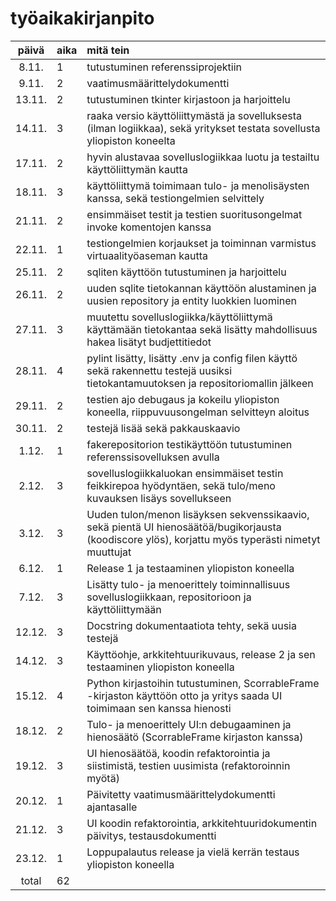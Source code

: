 # työaikakirjanpito

| päivä | aika | mitä tein  |
| :----:|:-----| :-----|
| 8.11. | 1    | tutustuminen referenssiprojektiin |
| 9.11. | 2    | vaatimusmäärittelydokumentti |
| 13.11. | 2    | tutustuminen tkinter kirjastoon ja harjoittelu |
| 14.11. | 3    | raaka versio käyttöliittymästä ja sovelluksesta (ilman logiikkaa), sekä yritykset testata sovellusta yliopiston koneelta |
| 17.11. | 2    | hyvin alustavaa sovelluslogiikkaa luotu ja testailtu käyttöliittymän kautta |
| 18.11. | 3    | käyttöliittymä toimimaan tulo- ja menolisäysten kanssa, sekä testiongelmien selvittely |
| 21.11. | 2    | ensimmäiset testit ja testien suoritusongelmat invoke komentojen kanssa |
| 22.11. | 1    | testiongelmien korjaukset ja toiminnan varmistus virtuaalityöaseman kautta |
| 25.11. | 2    | sqliten käyttöön tutustuminen ja harjoittelu |
| 26.11. | 2    | uuden sqlite tietokannan käyttöön alustaminen ja uusien repository ja entity luokkien luominen |
| 27.11. | 3    | muutettu sovelluslogiikka/käyttöliittymä käyttämään tietokantaa sekä lisätty mahdollisuus hakea lisätyt budjettitiedot |
| 28.11. | 4    | pylint lisätty, lisätty .env ja config filen käyttö sekä rakennettu testejä uusiksi tietokantamuutoksen ja repositoriomallin jälkeen |
| 29.11. | 2    | testien ajo debugaus ja kokeilu yliopiston koneella, riippuvuusongelman selvitteyn aloitus |
| 30.11. | 2    | testejä lisää sekä pakkauskaavio |
| 1.12. | 1    | fakerepositorion testikäyttöön tutustuminen referenssisovelluksen avulla |
| 2.12. | 3    | sovelluslogiikkaluokan ensimmäiset testin feikkirepoa hyödyntäen, sekä tulo/meno kuvauksen lisäys sovellukseen |
| 3.12. | 3    | Uuden tulon/menon lisäyksen sekvenssikaavio, sekä pientä UI hienosäätöä/bugikorjausta (koodiscore ylös), korjattu myös typerästi nimetyt muuttujat|
| 6.12. | 1    | Release 1 ja testaaminen yliopiston koneella |
| 7.12. | 3    | Lisätty tulo- ja menoerittely toiminnallisuus sovelluslogiikkaan, repositorioon ja käyttöliittymään |
| 12.12. | 3    | Docstring dokumentaatiota tehty, sekä uusia testejä |
| 14.12. | 3    | Käyttöohje, arkkitehtuurikuvaus, release 2 ja sen testaaminen yliopiston koneella |
| 15.12. | 4    | Python kirjastoihin tutustuminen, ScorrableFrame -kirjaston käyttöön otto ja yritys saada UI toimimaan sen kanssa hienosti |
| 18.12. | 2    | Tulo- ja menoerittely UI:n debugaaminen ja hienosäätö (ScorrableFrame kirjaston kanssa) |
| 19.12. | 3    | UI hienosäätöä, koodin refaktorointia ja siistimistä, testien uusimista (refaktoroinnin myötä) |
| 20.12. | 1    | Päivitetty vaatimusmäärittelydokumentti ajantasalle |
| 21.12. | 3    | UI koodin refaktorointia, arkkitehtuuridokumentin päivitys, testausdokumentti |
| 23.12. | 1    | Loppupalautus release ja vielä kerrän testaus yliopiston koneella |
| total | 62  ||
